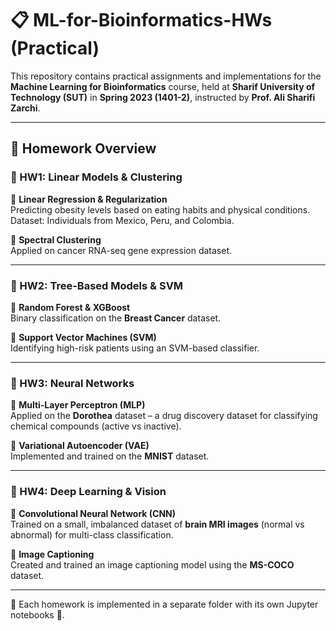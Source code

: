 # 📋 ML-for-Bioinformatics-HWs (Practical)

This repository contains practical assignments and implementations for the **Machine Learning for Bioinformatics** course, held at **Sharif University of Technology (SUT)** in **Spring 2023 (1401-2)**, instructed by **Prof. Ali Sharifi Zarchi**.

---

## 📁 Homework Overview

### 📝 HW1: Linear Models & Clustering

🔹️ **Linear Regression & Regularization**  
Predicting obesity levels based on eating habits and physical conditions.  
Dataset: Individuals from Mexico, Peru, and Colombia.

🔹️ **Spectral Clustering**  
Applied on cancer RNA-seq gene expression dataset.

---

### 📝 HW2: Tree-Based Models & SVM

🔹️ **Random Forest & XGBoost**  
Binary classification on the **Breast Cancer** dataset.

🔹️ **Support Vector Machines (SVM)**  
Identifying high-risk patients using an SVM-based classifier.

---

### 📝 HW3: Neural Networks

🔹️ **Multi-Layer Perceptron (MLP)**  
Applied on the **Dorothea** dataset – a drug discovery dataset for classifying chemical compounds (active vs inactive).

🔹️ **Variational Autoencoder (VAE)**  
Implemented and trained on the **MNIST** dataset.

---

### 📝 HW4: Deep Learning & Vision

🔹️ **Convolutional Neural Network (CNN)**  
Trained on a small, imbalanced dataset of **brain MRI images** (normal vs abnormal) for multi-class classification.

🔹️ **Image Captioning**  
Created and trained an image captioning model using the **MS-COCO** dataset.

---

📌 Each homework is implemented in a separate folder with its own Jupyter notebooks 📓.

